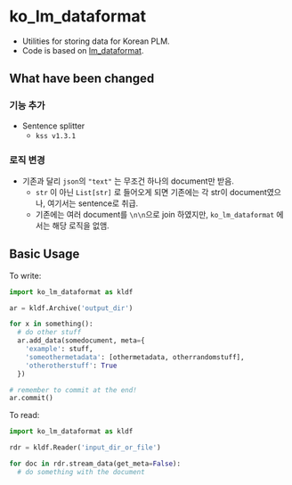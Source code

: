 # ko_lm_dataformat

- Utilities for storing data for Korean PLM.
- Code is based on [lm_dataformat](https://github.com/leogao2/lm_dataformat).

## What have been changed

### 기능 추가

- Sentence splitter
  - `kss v1.3.1`

### 로직 변경

- 기존과 달리 `json`의 `"text"` 는 무조건 하나의 document만 받음.
  - `str` 이 아닌 `List[str]` 로 들어오게 되면 기존에는 각 str이 document였으나, 여기서는 sentence로 취급.
  - 기존에는 여러 document를 `\n\n`으로 join 하였지만, `ko_lm_dataformat` 에서는 해당 로직을 없앰.

## Basic Usage

To write:

```python
import ko_lm_dataformat as kldf

ar = kldf.Archive('output_dir')

for x in something():
  # do other stuff
  ar.add_data(somedocument, meta={
    'example': stuff,
    'someothermetadata': [othermetadata, otherrandomstuff],
    'otherotherstuff': True
  })

# remember to commit at the end!
ar.commit()
```

To read:

```python
import ko_lm_dataformat as kldf

rdr = kldf.Reader('input_dir_or_file')

for doc in rdr.stream_data(get_meta=False):
  # do something with the document
```
